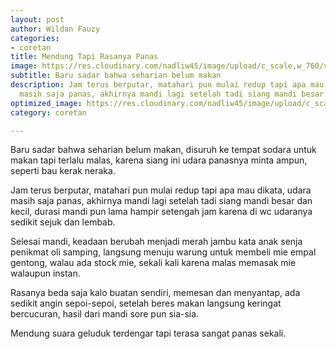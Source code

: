 ```yaml
---
layout: post
author: Wildan Fauzy
categories:
- coretan
title: Mendung Tapi Rasanya Panas
image: https://res.cloudinary.com/nadliw45/image/upload/c_scale,w_760/v1606454810/panas_cwptvp.jpg
subtitle: Baru sadar bahwa seharian belum makan
description: Jam terus berputar, matahari pun mulai redup tapi apa mau dikata, udara
  masih saja panas, akhirnya mandi lagi setelah tadi siang mandi besar dan kecil
optimized_image: https://res.cloudinary.com/nadliw45/image/upload/c_scale,w_380/v1606454810/panas_cwptvp.jpg
category: coretan

---
```

Baru sadar bahwa seharian belum makan, disuruh ke tempat sodara untuk makan tapi terlalu malas, karena siang ini udara panasnya minta ampun, seperti bau kerak neraka. 

Jam terus berputar, matahari pun mulai redup tapi apa mau dikata, udara masih saja panas, akhirnya mandi lagi setelah tadi siang mandi besar dan kecil, durasi mandi pun lama hampir setengah jam karena di wc udaranya sedikit sejuk dan lembab. 

Selesai mandi, keadaan berubah menjadi merah jambu kata anak senja penikmat oli samping, langsung menuju warung untuk membeli mie empal gentong, walau ada stock mie, sekali kali karena malas memasak mie walaupun instan. 

Rasanya beda saja kalo buatan sendiri, memesan dan menyantap, ada sedikit angin sepoi-sepoi, setelah beres makan langsung keringat bercucuran, hasil dari mandi sore pun sia-sia. 

Mendung suara geluduk terdengar tapi terasa sangat panas sekali.